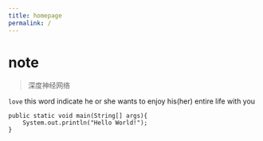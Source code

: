 ```yaml
---
title: homepage
permalink: /
---
```

# note
> 深度神经网络

`love` this word indicate he or she wants to enjoy his(her) entire life with you

```
public static void main(String[] args){
    System.out.println("Hello World!");
}

```
